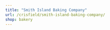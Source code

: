 ```yaml
---
title: "Smith Island Baking Company"
url: /crisfield/smith-island-baking-company/
shop: bakery
---
```

